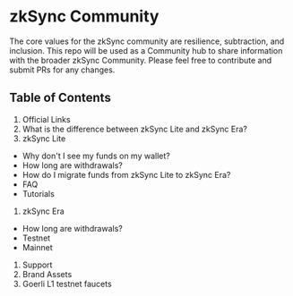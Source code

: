 # zkSync Community
The core values for the zkSync community are resilience, subtraction, and inclusion. This repo will be used as a Community hub to share information with the broader zkSync Community. Please feel free to contribute and submit PRs for any changes. 

## Table of Contents
1. Official Links
1. What is the difference between zkSync Lite and zkSync Era?
1. zkSync Lite
- Why don't I see my funds on my wallet?
- How long are withdrawals?
-  How do I migrate funds from zkSync Lite to zkSync Era?
-  FAQ
-  Tutorials
1. zkSync Era
- How long are withdrawals?
- Testnet
- Mainnet
1. Support
1. Brand Assets
1. Goerli L1 testnet faucets
